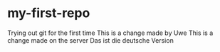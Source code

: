 # my-first-repo
Trying out git for the first time
This is a change made by Uwe
This is a change made on the server
Das ist die deutsche Version
